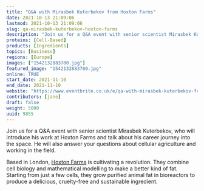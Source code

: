 ```yaml
---
title: "Q&A with Mirasbek Kuterbekov from Hoxton Farms"
date: 2021-10-13 21:09:06
lastmod: 2021-10-13 21:09:06
slug: qa-mirasbek-kuterbekov-hoxton-farms
description: "Join us for a Q&A event with senior scientist Mirasbek Kuterbekov, who will introduce his work at Hoxton Farms and talk about his career journey into the space. He will also answer your questions about cellular agriculture and working in the field.Based in London, Hoxton Farms is cultivating a revolution. They combine cell biology and mathematical modelling to make a better kind of fat. Starting from just a few cells, they grow purified animal fat in bioreactors to produce a delicious, cruelty-free and sustainable ingredient."
proteins: [Cell-Based]
products: [Ingredients]
topics: [Business]
regions: [Europe]
images: ["1542132883700.jpg"]
featured_image: "1542132883700.jpg"
online: TRUE
start_date: 2021-11-10
end_date: 2021-11-10
website: "https://www.eventbrite.co.uk/e/qa-with-mirasbek-kuterbekov-from-hoxton-farms-tickets-187061414727"
contributors: [jane]
draft: false
weight: 5000
uuid: 9855
---
```

Join us for a Q&A event with senior scientist Mirasbek Kuterbekov, who
will introduce his work at Hoxton Farms and talk about his career
journey into the space. He will also answer your questions about
cellular agriculture and working in the field.

Based in London, [Hoxton Farms](https://hoxtonfarms.com/) is cultivating
a revolution. They combine cell biology and mathematical modelling to
make a better kind of fat. Starting from just a few cells, they grow
purified animal fat in bioreactors to produce a delicious, cruelty-free
and sustainable ingredient.

